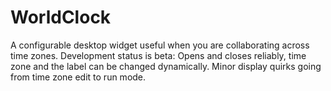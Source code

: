 WorldClock
==========

A configurable desktop widget useful when you are collaborating across time zones.  Development status is beta: Opens and closes reliably, time zone and the label can be changed dynamically.  Minor display quirks going from time zone edit to run mode.
